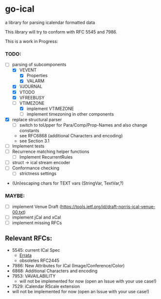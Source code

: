 # go-ical

a library for parsing icalendar formatted data

This library will try to conform with RFC 5545 and 7986.

This is a work in Progress:
### TODO:
- [ ] parsing of subcomponents
  - [x] VEVENT
    - [x] Properties
    - [x] VALARM
  - [x] VJOURNAL
  - [x] VTODO
  - [x] VFREEBUSY
  - [ ] VTIMEZONE
    - [x] implement VTIMEZONE
    - [ ] implement timezoning in other components
- [x] replace structural parser
  - [ ] switch to toUpper for Para/Comp/Prop-Names and also change constants
  - see RFC6868 (additional Characters and encoding)
  - see Section 3.1
- [ ] Implement tests
- [ ] Recurrence matching helper functions
  - [ ] Implement RecurrentRules
- [ ] struct -> ical stream encoder
- [ ] Conformance checking
  - [ ] strictness settings
- (Un)escaping chars for TEXT vars (StringVar, TextVar,?)
### MAYBE:

- [ ] implement Venue Draft (https://tools.ietf.org/id/draft-norris-ical-venue-00.txt)
- [ ] implement jCal and xCal
- [ ] implement missing RFCs
## Relevant RFCs:

- 5545: current ICal Spec
  - [Errata](https://www.rfc-editor.org/errata_search.php?rfc=5545)
  - obsoletes RFC2445
- 7986: New Attributes for ICal (Image/Conference/Color)
- 6868: Additional Characters and encoding
- 7953: VAVAILABILITY
  - will not be implemented for now (open an Issue with your use case!)
- 7529: iCalendar RScale extension
 - will not be implemented for now (open an Issue with your use case!)
